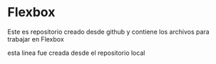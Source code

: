 # Flexbox
Este es repositorio creado desde github y contiene los archivos para trabajar en Flexbox

esta linea fue creada desde el repositorio local